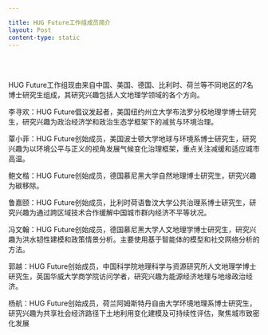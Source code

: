 ```yaml
---

title: ​​HUG Future工作组成员简介​
layout: Post
content-type: static
---
```


<br>
<br>

​​HUG Future工作组现由来自中国、美国、德国、比利时、荷兰等不同地区的7名博士研究生组成，其研究兴趣包括人文地理学领域的各个方向。​ 

 

​​李寻欢：HUG Future倡议发起者，美国纽约州立大学布法罗分校地理学博士研究生，研究兴趣为政治经济学和政治生态学框架下的减贫与环境治理。​ 

 

​​覃小菲：HUG Future创始成员，美国波士顿大学地球与环境系博士研究生，研究兴趣为以环境公平与正义的视角发展气候变化治理框架，重点关注减缓和适应城市高温。​ 



​​鲍文楷：HUG Future创始成员，德国慕尼黑大学自然地理博士研究生，研究兴趣为碳移除。​ 

 

​​鲁嘉颐：HUG Future创始成员，比利时荷语鲁汶大学公共治理系博士研究生，研究兴趣为通过跨区域技术合作缓解中国城市群内经济不平等状况。​ 

 

​​冯文翰：HUG Future创始成员，德国慕尼黑大学人文地理学博士研究生，研究兴趣为洪水韧性建模和政策情景分析。主要使用基于智能体的模型和社交网络分析的方法。​ 

 

​​郭越：HUG Future创始成员，中国科学院地理科学与资源研究所人文地理学博士研究生，英国华威大学商学院访问学者，研究兴趣为能源经济地理与地缘政治经济。​ 

 

​​杨航：HUG Future创始成员，荷兰阿姆斯特丹自由大学环境地理系博士研究生，研究兴趣为共享社会经济路径下土地利用变化建模及可持续性评估，聚焦城市致密化发展​ 
